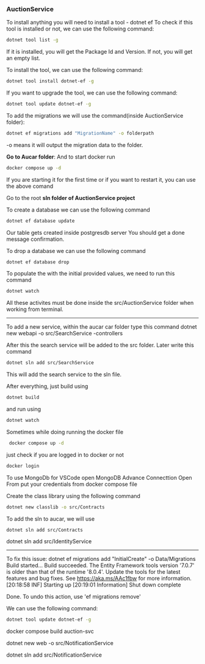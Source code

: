 ### AuctionService

To install anything you will need to install a tool - dotnet ef
To check if this tool is installed or not, we can use the following command:
```bash
dotnet tool list -g
```

If it is installed, you will get the Package Id and Version. If not, you will get an empty list.

To install the tool, we can use the following command:
```bash
dotnet tool install dotnet-ef -g
```

If you want to upgrade the tool, we can use the following command:
```bash
dotnet tool update dotnet-ef -g
```

To add the migrations we will use the command(inside AuctionService folder):
```bash
dotnet ef migrations add "MigrationName" -o folderpath
```
-o means it will output the migration data to the folder.

**Go to Aucar folder**:
And to start docker run
```bash
docker compose up -d
```

If you are starting it for the first time or if you want to restart it, you can use the above comand

Go to the root **sln folder of AuctionService project**

To create a database we can use the following command
```bash
dotnet ef database update
```
Our table gets created inside postgresdb server
You should get a done message confirmation. 
 


To drop a database we can use the following command
```bash
dotnet ef database drop
```

To populate the with the initial provided values, we need to run this command
```bash
dotnet watch
```

All these activites must be done inside the src/AuctionService folder when working from terminal. 


--------------------
To add a new service, within the aucar car folder type this command
 dotnet new webapi -o src/SearchService -controllers

After this the search service will be added to the src folder. 
Later write this command

```bash
dotnet sln add src/SearchService
```

This will add the search service to the sln file.

After everything, just build using
```bash
dotnet build
```

and run using
```bash
dotnet watch
```

Sometimes while doing running the docker file 
```bash
 docker compose up -d
``` 

just check if you are logged in to docker or not

```bash
docker login
```

To use MongoDb for VSCode 
open MongoDB
Advance Connecttion
Open From 
put your credentials from docker compose file

Create the class library using the following command
```bash
dotnet new classlib -o src/Contracts
```

To add the sln to aucar, we will use 
```bash
dotnet sln add src/Contracts
```

dotnet sln add src/IdentityService

--------------------
To fix this issue:
dotnet ef migrations add "InitialCreate" -o Data/Migrations 
Build started...
Build succeeded.
The Entity Framework tools version '7.0.7' is older than that of the runtime '8.0.4'. Update the tools for the latest features and bug fixes. See https://aka.ms/AAc1fbw for more information.
[20:18:58 INF] Starting up
[20:19:01 Information] 
Shut down complete

Done. To undo this action, use 'ef migrations remove'

We can use the following command:
```bash
dotnet tool update dotnet-ef -g
```

docker compose build auction-svc

 dotnet new web -o src/NotificationService

 dotnet sln add src/NotificationService

 